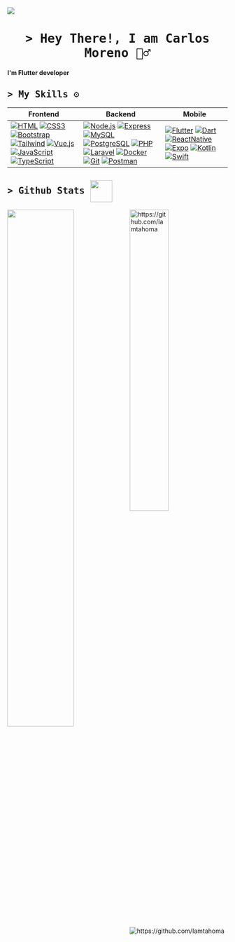 <img src="https://user-images.githubusercontent.com/73097560/115834477-dbab4500-a447-11eb-908a-139a6edaec5c.gif" style="max-width: 100%; display: inline-block;" data-target="animated-image.originalImage">

<h1 align="Center">
        <samp>&gt; Hey There!, I am
                Carlos Moreno 🧙‍♂️
        </samp>
</h1>

#### I'm Flutter developer


<h2 align="left">
        <samp>&gt;
                 My Skills ⚙️
        </samp>
</h2>
                 
| **Frontend**                                                                                                                                              | **Backend**                                                                                                                                                                   | **Mobile**                                                                                                                            |
|-----------------------------------------------------------------------------------------------------------------------------------------------------------|-------------------------------------------------------------------------------------------------------------------------------------------------------------------------------|---------------------------------------------------------------------------------------------------------------------------------------|
| [![HTML][HTML]][HTML-url] [![CSS3][CSS3]][CSS3-url] [![Bootstrap][Bootstrap]][Bootstrap-url] [![Tailwind][Tailwind]][Tailwind-url] [![Vue.js][VueJS]][VueJS-url] [![JavaScript][JavaScript]][JavaScript-url] [![TypeScript][TypeScript]][TypeScript-url] | [![Node.js][NodeJS]][NodeJS-url] [![Express][ExpressJS]][ExpressJS-url] [![MySQL][MySQL]][MySQL-url] [![PostgreSQL][PostgreSQL]][PostgreSQL-url] [![PHP][PHP]][PHP-url] [![Laravel][Laravel]][Laravel-url] [![Docker][Docker]][Docker-url] [![Git][Git]][Git-url] [![Postman][Postman]][Postman-url] | [![Flutter][Flutter]][Flutter-url] [![Dart][Dart]][Dart-url] [![ReactNative][ReactNative]][ReactNative-url] [![Expo][Expo]][Expo-url] [![Kotlin][Kotlin]][Kotlin-url] [![Swift][Swift]][Swift-url] |



<h2 align="left">
        <samp>&gt;
                Github Stats <img align='center' src='https://user-images.githubusercontent.com/5713670/87202985-820dcb80-c2b6-11ea-9f56-7ec461c497c3.gif' width='50'/>
        </samp>
</h2>

 <a href="https://github.com/Iamtahoma">
  <img align="left" width="55%" src="https://github-readme-stats.vercel.app/api?username=iamtahoma&show_icons=true&border_color=02D892&theme=dark#gh-dark-mode-only" />
  </a>

<a href="https://github.com/Iamtahoma">
 <img width="42%" alt="https://github.com/Iamtahoma" src="https://github-readme-stats.vercel.app/api/top-langs/?username=iamtahoma&border_color=02D892&layout=compact&theme=dark#gh-dark-mode-only" alt="Iamtahoma" />
</a>

<a href="https://github.com/Iamtahoma">
 <img alt="https://github.com/Iamtahoma" src="https://user-images.githubusercontent.com/73097560/115834477-dbab4500-a447-11eb-908a-139a6edaec5c.gif" style="max-width: 100%; display: inline-block;" data-target="animated-image.originalImage" >
</a>

[Flutter]: https://img.shields.io/badge/Flutter-02569B.svg?style=for-the-badge&logo=Flutter&logoColor=white
[Flutter-url]: https://flutter.dev/
[Dart]: https://img.shields.io/badge/Dart-0175C2.svg?style=for-the-badge&logo=Dart&logoColor=white
[Dart-url]: https://dart.dev/
[ReactNative]: https://img.shields.io/badge/React_Native-20232A.svg?style=for-the-badge&logo=React&logoColor=61DAFB
[ReactNative-url]: https://reactnative.dev/
[Expo]: https://img.shields.io/badge/Expo-000020.svg?style=for-the-badge&logo=Expo&logoColor=white
[Expo-url]: https://expo.dev/
[VueJS]: https://img.shields.io/badge/Vue.js-4FC08D.svg?style=for-the-badge&logo=Vue.js&logoColor=white
[VueJS-url]: https://vuejs.org/
[NodeJS]: https://img.shields.io/badge/Node.js-339933.svg?style=for-the-badge&logo=Node.js&logoColor=white
[NodeJS-url]: https://nodejs.org/
[ExpressJS]: https://img.shields.io/badge/Express.js-000000.svg?style=for-the-badge&logo=Express&logoColor=white
[ExpressJS-url]: https://expressjs.com/
[MySQL]: https://img.shields.io/badge/MySQL-4479A1.svg?style=for-the-badge&logo=MySQL&logoColor=white
[MySQL-url]: https://www.mysql.com/
[PostgreSQL]: https://img.shields.io/badge/PostgreSQL-336791.svg?style=for-the-badge&logo=PostgreSQL&logoColor=white
[PostgreSQL-url]: https://www.postgresql.org/
[Git]: https://img.shields.io/badge/Git-F05032.svg?style=for-the-badge&logo=Git&logoColor=white
[Git-url]: https://git-scm.com/
[Docker]: https://img.shields.io/badge/Docker-2496ED.svg?style=for-the-badge&logo=Docker&logoColor=white
[Docker-url]: https://www.docker.com/
[PHP]: https://img.shields.io/badge/PHP-777BB4.svg?style=for-the-badge&logo=PHP&logoColor=white
[PHP-url]: https://www.php.net/
[Laravel]: https://img.shields.io/badge/Laravel-FF2D20.svg?style=for-the-badge&logo=Laravel&logoColor=white
[Laravel-url]: https://laravel.com/
[HTML]: https://img.shields.io/badge/HTML5-E34F26.svg?style=for-the-badge&logo=HTML5&logoColor=white
[HTML-url]: https://developer.mozilla.org/docs/Web/HTML
[CSS3]: https://img.shields.io/badge/CSS3-1572B6.svg?style=for-the-badge&logo=CSS3&logoColor=white
[CSS3-url]: https://developer.mozilla.org/docs/Web/CSS
[Bootstrap]: https://img.shields.io/badge/Bootstrap-563D7C.svg?style=for-the-badge&logo=Bootstrap&logoColor=white
[Bootstrap-url]: https://getbootstrap.com/
[Tailwind]: https://img.shields.io/badge/Tailwind_CSS-38B2AC.svg?style=for-the-badge&logo=Tailwind-CSS&logoColor=white
[Tailwind-url]: https://tailwindcss.com/
[Postman]: https://img.shields.io/badge/Postman-FF6C37.svg?style=for-the-badge&logo=Postman&logoColor=white
[Postman-url]: https://www.postman.com/
[JavaScript]: https://img.shields.io/badge/JavaScript-F7DF1E.svg?style=for-the-badge&logo=JavaScript&logoColor=black
[JavaScript-url]: https://developer.mozilla.org/docs/Web/JavaScript
[TypeScript]: https://img.shields.io/badge/TypeScript-3178C6.svg?style=for-the-badge&logo=TypeScript&logoColor=white
[TypeScript-url]: https://www.typescriptlang.org/
[Kotlin]: https://img.shields.io/badge/Kotlin-0095D5.svg?style=for-the-badge&logo=Kotlin&logoColor=white
[Kotlin-url]: https://kotlinlang.org/
[Swift]: https://img.shields.io/badge/Swift-FA7343.svg?style=for-the-badge&logo=Swift&logoColor=white
[Swift-url]: https://developer.apple.com/swift/


